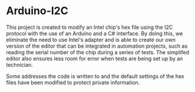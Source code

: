 # Arduino-I2C

This project is created to modify an Intel chip's hex file using the I2C protocol with the use of an Arduino and a C# interface. By doing this, we eliminate the need to use Intel's adapter and is able to create our own version of the editor that can be integrated in automation projects, such as reading the serial number of the chip during a series of tests. The simplifed editor also ensures less room for error when tests are being set up by an technician.

Some addresses the code is written to and the default settings of the hex files have been modified to protect private information.
